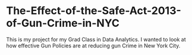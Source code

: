 # The-Effect-of-the-Safe-Act-2013-of-Gun-Crime-in-NYC
This is my project for my Grad Class in Data Analytics. I wanted to look at how effective Gun Policies are at reducing gun Crime in New York City. 
